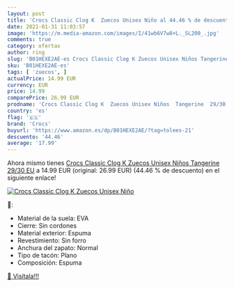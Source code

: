 ```yaml
---
layout: post
title: 'Crocs Classic Clog K  Zuecos Unisex Niño al 44.46 % de descuento'
date: 2021-01-31 11:03:57
image: 'https://m.media-amazon.com/images/I/41wb6V7w8+L._SL200_.jpg'
comments: true
category: ofertas
author: ring
slug: 'B01HEXE2AE-es Crocs Classic Clog K Zuecos Unisex Niños Tangerine 29/30 EU'
sku: 'B01HEXE2AE-es'
tags: [ 'zuecos', ]
actualPrice: 14.99 EUR
currency: EUR
price: 14.99
comparePrice: 26.99 EUR
prodname: 'Crocs Classic Clog K  Zuecos Unisex Niños  Tangerine  29/30 EU'
country: 'es'
flag: '🇪🇸'
brand: 'Crocs'
buyurl: 'https://www.amazon.es/dp/B01HEXE2AE/?tag=tolees-21'
descuento: '44.46'
average: '17.99'
---
```


Ahora mismo tienes [Crocs Classic Clog K  Zuecos Unisex Niños  Tangerine  29/30 EU](https://www.amazon.es/dp/B01HEXE2AE/?tag=tolees-21) a 14.99 EUR (original: 26.99 EUR) (44.46 %  de descuento) en el siguiente enlace!

[![Crocs Classic Clog K  Zuecos Unisex Niño](https://m.media-amazon.com/images/I/41wb6V7w8+L._SL200_.jpg)](https://www.amazon.es/dp/B01HEXE2AE/?tag=tolees-21)

🔎:

- Material de la suela: EVA
- Cierre: Sin cordones
- Material exterior: Espuma
- Revestimiento: Sin forro
- Anchura del zapato: Normal
- Tipo de tacón: Plano
- Composición: Espuma

[🛒 Visítala!!!](https://www.amazon.es/dp/B01HEXE2AE/?tag=tolees-21)
